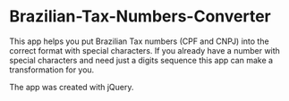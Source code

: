 ﻿# Brazilian-Tax-Numbers-Converter
 
 This app helps you put Brazilian Tax numbers (CPF and CNPJ) into the correct format with special characters. If you already have a number with special characters and need just a digits sequence this app can make a transformation for you.
 
 The app was created with jQuery.
 
